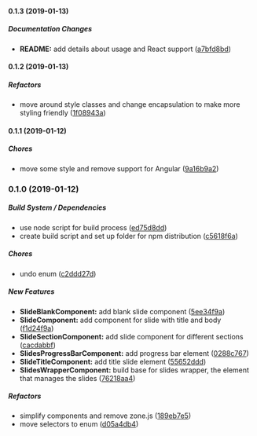 #### 0.1.3 (2019-01-13)

##### Documentation Changes

* **README:**  add details about usage and React support ([a7bfd8bd](https://github.com/MichaelSolati/nge-slides/commit/a7bfd8bdd04e93f31f7899019c3ef217001cffb4))

#### 0.1.2 (2019-01-13)

##### Refactors

*  move around style classes and change encapsulation to make more styling friendly ([1f08943a](https://github.com/MichaelSolati/nge-slides/commit/1f08943a6c984b5c91e63680c1d71df8b7ed72d6))

#### 0.1.1 (2019-01-12)

##### Chores

*  move some style and remove support for Angular ([9a16b9a2](https://github.com/MichaelSolati/nge-slides/commit/9a16b9a2c6ba7e80622e069d6d8056bcad96049e))

### 0.1.0 (2019-01-12)

##### Build System / Dependencies

*  use node script for build process ([ed75d8dd](https://github.com/MichaelSolati/nge-slides/commit/ed75d8dd6f399d916808e822c0f28c9f14a89c5b))
*  create build script and set up folder for npm distribution ([c5618f6a](https://github.com/MichaelSolati/nge-slides/commit/c5618f6a1cb0724ae8828f3c90054c8c56ccc593))

##### Chores

*  undo enum ([c2ddd27d](https://github.com/MichaelSolati/nge-slides/commit/c2ddd27decf37dcf3fc4bbd379b2c17c547e6546))

##### New Features

* **SlideBlankComponent:**  add blank slide component ([5ee34f9a](https://github.com/MichaelSolati/nge-slides/commit/5ee34f9a35a12d29b0459ab19c595d5e5ac9fa72))
* **SlideComponent:**  add component for slide with title and body ([f1d24f9a](https://github.com/MichaelSolati/nge-slides/commit/f1d24f9a7dddd83bbdf444fbf5c25dff1213d6d2))
* **SlideSectionComponent:**  add slide component for different sections ([cacdabbf](https://github.com/MichaelSolati/nge-slides/commit/cacdabbf3062dccc6ce5db4cf277dc499434981b))
* **SlidesProgressBarComponent:**  add progress bar element ([0288c767](https://github.com/MichaelSolati/nge-slides/commit/0288c76758a029e2de67a1335e8645e318e7af5e))
* **SlideTitleComponent:**  add title slide element ([55652ddd](https://github.com/MichaelSolati/nge-slides/commit/55652ddd84ccbcd5e5d3b486b681551cf706a182))
* **SlidesWrapperComponent:**  build base for slides wrapper, the element that manages the slides ([76218aa4](https://github.com/MichaelSolati/nge-slides/commit/76218aa4b242c75842d1c56298d7458b868b46db))

##### Refactors

*  simplify components and remove zone.js ([189eb7e5](https://github.com/MichaelSolati/nge-slides/commit/189eb7e5da8a7713087be150e32a1b9634b1f631))
*  move selectors to enum ([d05a4db4](https://github.com/MichaelSolati/nge-slides/commit/d05a4db4d376ad8524a6628468af7a41b3ca52e8))

